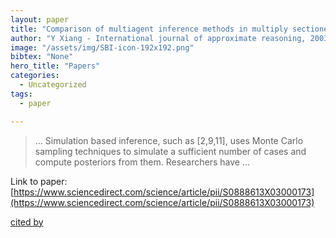 ```yaml
---
layout: paper
title: "Comparison of multiagent inference methods in multiply sectioned Bayesian networks"
author: "Y Xiang - International journal of approximate reasoning, 2003 - Elsevier"
image: "/assets/img/SBI-icon-192x192.png"
bibtex: "None"
hero_title: "Papers"
categories:
  - Uncategorized
tags:
  - paper

---
```

>… Simulation based inference, such as [2,9,11], uses Monte Carlo sampling techniques to simulate a sufficient number of cases and compute posteriors from them. Researchers have …

Link to paper: [https://www.sciencedirect.com/science/article/pii/S0888613X03000173](https://www.sciencedirect.com/science/article/pii/S0888613X03000173)

[cited by](https://scholar.google.com/scholar?cites=12895254820341547374&as_sdt=2005&sciodt=0,5&hl=en&num=20)
